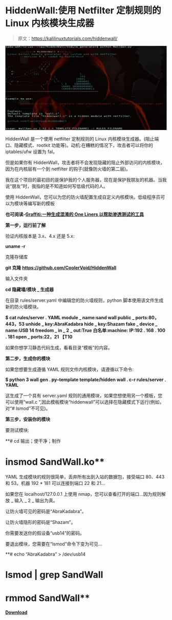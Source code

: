 # HiddenWall:使用 Netfilter 定制规则的 Linux 内核模块生成器

> 原文：<https://kalilinuxtutorials.com/hiddenwall/>

[![HiddenWall : Linux Kernel Module Generator For Custom Rules With Netfilter](img/c0568e4587607087b0a6254761479dd1.png "HiddenWall : Linux Kernel Module Generator For Custom Rules With Netfilter")](https://1.bp.blogspot.com/-3fBIH3AryZA/XPAuxFThJoI/AAAAAAAAAls/7Ak28o_AI1MdrjrsgT0Lc_kBAymvfXFTwCLcBGAs/s1600/hiddenwallCMD%25281%2529.png)

HiddenWall 是一个使用 netfilter 定制规则的 Linux 内核模块生成器。(阻止端口、隐藏模式、rootkit 功能等)。动机:在糟糕的情况下，攻击者可以将你的 iptables/ufw 设置为 fal。

但是如果你有 HiddenWall，攻击者将不会发现隐藏的阻止外部访问的内核模块，因为在内核层有一个到 netfilter 的钩子(就像防火墙的第二层)。

我在这个项目的最初目的是保护我的个人服务器，现在是保护我朋友的机器。当我说“朋友”时，我指的是不知道如何写低级代码的人。

使用 HiddenWall，您可以为您的防火墙配置生成自定义内核模块。低级程序员可以为模块等编写新的模板

**也可阅读-[Graffiti:一种生成混淆的 One Liners 以帮助渗透测试的工具](https://kalilinuxtutorials.com/graffiti/)**

**第一步，运行前了解**

验证内核版本是 3.x、4.x 还是 5.x:

**uname -r**

克隆存储库

**git 克隆 https://github.com/CoolerVoid/HiddenWall**

输入文件夹

**cd 隐藏墙/模块 _ 生成器**

在目录 rules/server.yaml 中编辑您的防火墙规则，python 脚本使用该文件生成新的防火墙模块。

**$ cat rules/server . YAML
module _ name:sand wall
public _ ports:80，443，53
unhide _ key:AbraKadabra
hide _ key:Shazam
fake _ device _ name:USB 14
freedom _ in _ 2 _ out:True
白名单:machine:
IP:192 . 168 . 100 . 181
open _ ports:22，21 【T10**

如果你想学习静态代码生成，看看目录“模板”的内容。

**第二步，生成你的模块**

如果您想要生成遵循 YAML 规则文件内核模块，请遵循以下命令:

**$ python 3 wall gen . py–template template/hidden wall . c-r rules/server . YAML**

这生成了一个具有 server.yaml 规则的通用模块，如果您想使用另一个模板，您可以使用“wall.c ”,因此模板模块“hiddenwall”可以选择在隐藏模式下运行(例如，对“# lsmod”不可见)。

**第三步，安装你的模块**

要测试模块:

**# cd 输出；使干净；制作
# insmod SandWall.ko**

YAML 生成模块的规则很简单，丢弃所有出到入站的数据包，接受端口 80、443 和 53。机器 192 * 181 可以连接到端口 22 和 21…

如果您在 localhost/127.0.0.1 上使用 nmap，您可以查看打开的端口…因为规则解放 _ 输入 _ 2 _ 输出为真。

让防火墙可见的密码是“AbraKadabra”。

让防火墙隐形的密码是“Shazam”。

你需要发送你的假设备“usb14”的密码。

要退出模块，您需要在“lsmod”命令下变为可见…

**# echo “AbraKadabra” > /dev/usb14
# lsmod | grep SandWall
# rmmod SandWall**

[**Download**](https://github.com/CoolerVoid/HiddenWall)